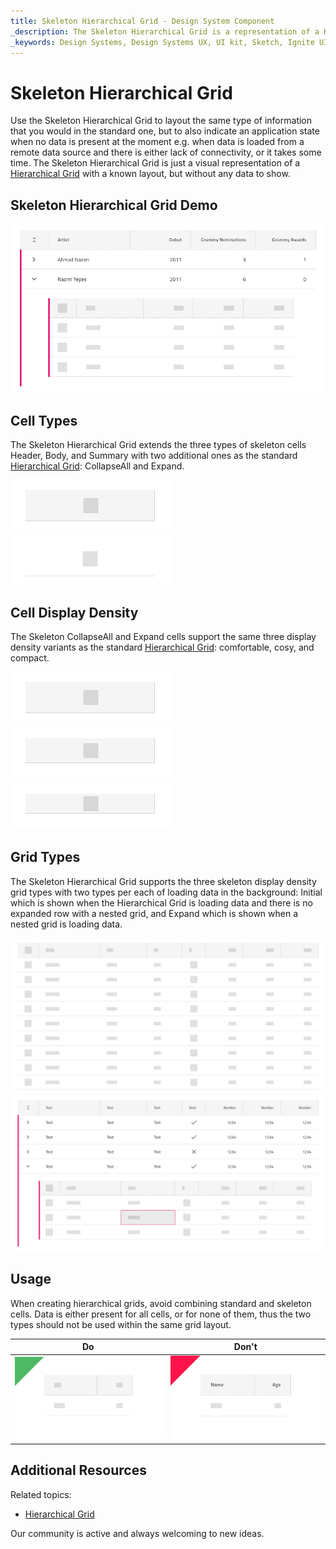```yaml
---
title: Skeleton Hierarchical Grid - Design System Component
_description: The Skeleton Hierarchical Grid is a representation of a Hierarchical Grid component that is shown while data is being loaded in the background to provide content for its cells.
_keywords: Design Systems, Design Systems UX, UI kit, Sketch, Ignite UI for Angular, Sketch to Angular, Sketch to Angular, Angular, Angular Design System, Export code from Sketch, Design Kits for Angular, Sketch HTML, Sketch to HTML, Sketch UI kits
---
```


# Skeleton Hierarchical Grid

Use the Skeleton Hierarchical Grid to layout the same type of information that you would in the standard one, but to also indicate an application state when no data is present at the moment e.g. when data is loaded from a remote data source and there is either lack of connectivity, or it takes some time. The Skeleton Hierarchical Grid is just a visual representation of a [Hierarchical Grid](hierarchical-grid.md) with a known layout, but without any data to show.

## Skeleton Hierarchical Grid Demo

<img class="responsive-img" src="../images/hierarchical_grid_skeleton_demo.png" srcset="../images/hierarchical_grid_skeleton_demo@2x.png 2x" />

## Cell Types

The Skeleton Hierarchical Grid extends the three types of skeleton cells Header, Body, and Summary with two additional ones as the standard [Hierarchical Grid](hierarchical-grid.md): CollapseAll and Expand.

<img class="responsive-img" src="../images/hierarchical_grid_skeleton_cell_header.png" srcset="../images/hierarchical_grid_skeleton_cell_header@2x.png 2x" />
<img class="responsive-img" src="../images/hierarchical_grid_skeleton_cell_body.png" srcset="../images/hierarchical_grid_skeleton_cell_body@2x.png 2x" />

## Cell Display Density

The Skeleton CollapseAll and Expand cells support the same three display density variants as the standard [Hierarchical Grid](hierarchical-grid.md): comfortable, cosy, and compact.

<img class="responsive-img" src="../images/hierarchical_grid__skeleton_cell_header_comfortable.png" srcset="../images/hierarchical_grid__skeleton_cell_header_comfortable@2x.png 2x" />
<img class="responsive-img" src="../images/hierarchical_grid_skeleton_cell_header_cosy.png" srcset="../images/hierarchical_grid_skeleton_cell_header_cosy@2x.png 2x" />
<img class="responsive-img" src="../images/hierarchical_grid_skeleton_cell_header_compact.png" srcset="../images/hierarchical_grid_skeleton_cell_header_compact@2x.png 2x" />

## Grid Types

The Skeleton Hierarchical Grid supports the three skeleton display density grid types with two types per each of loading data in the background: Initial which is shown when the Hierarchical Grid is loading data and there is no expanded row with a nested grid, and Expand which is shown when a nested grid is loading data.

<img class="responsive-img" src="../images/hierarchical_grid_skeleton_initial.png" srcset="../images/hierarchical_grid_skeleton_initial@2x.png 2x" />
<img class="responsive-img" src="../images/hierarchical_grid_skeleton_expand.png" srcset="../images/hierarchical_grid_skeleton_expand@2x.png 2x" />

## Usage

When creating hierarchical grids, avoid combining standard and skeleton cells. Data is either present for all cells, or for none of them, thus the two types should not be used within the same grid layout.

| Do                                                                                                | Don't                                                                                                 |
| ------------------------------------------------------------------------------------------------- | ----------------------------------------------------------------------------------------------------- |
| <img class="responsive-img" src="../images/hierarchical_grid_skeleton_do1.png" srcset="../images/hierarchical_grid_skeleton_do1@2x.png 2x" /> | <img class="responsive-img" src="../images/hierarchical_grid_skeleton_dont1.png" srcset="../images/hierarchical_grid_skeleton_dont1@2x.png 2x" /> |

## Additional Resources

Related topics:

- [Hierarchical Grid](hierarchical-grid.md)
  <div class="divider--half"></div>

Our community is active and always welcoming to new ideas.
